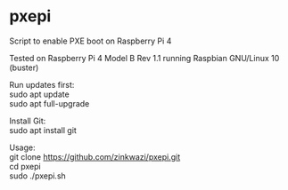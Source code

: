 # pxepi  
Script to enable PXE boot on Raspberry Pi 4  
  
Tested on Raspberry Pi 4 Model B Rev 1.1 running Raspbian GNU/Linux 10 (buster)  
  
Run updates first:  
sudo apt update  
sudo apt full-upgrade  

Install Git:  
sudo apt install git
  
Usage:  
git clone https://github.com/zinkwazi/pxepi.git  
cd pxepi  
sudo ./pxepi.sh  
